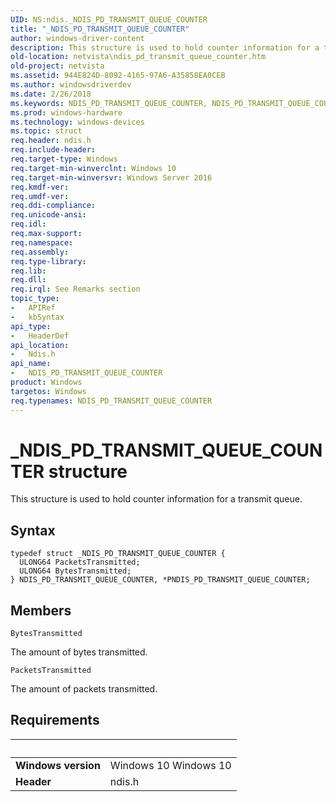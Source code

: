 ```yaml
---
UID: NS:ndis._NDIS_PD_TRANSMIT_QUEUE_COUNTER
title: "_NDIS_PD_TRANSMIT_QUEUE_COUNTER"
author: windows-driver-content
description: This structure is used to hold counter information for a transmit queue.
old-location: netvista\ndis_pd_transmit_queue_counter.htm
old-project: netvista
ms.assetid: 944E824D-8092-4165-97A6-A35858EA0CEB
ms.author: windowsdriverdev
ms.date: 2/26/2018
ms.keywords: NDIS_PD_TRANSMIT_QUEUE_COUNTER, NDIS_PD_TRANSMIT_QUEUE_COUNTER structure [Network Drivers Starting with Windows Vista], PNDIS_PD_TRANSMIT_QUEUE_COUNTER, PNDIS_PD_TRANSMIT_QUEUE_COUNTER structure pointer [Network Drivers Starting with Windows Vista], _NDIS_PD_TRANSMIT_QUEUE_COUNTER, ndis/NDIS_PD_TRANSMIT_QUEUE_COUNTER, ndis/PNDIS_PD_TRANSMIT_QUEUE_COUNTER, netvista.ndis_pd_transmit_queue_counter
ms.prod: windows-hardware
ms.technology: windows-devices
ms.topic: struct
req.header: ndis.h
req.include-header: 
req.target-type: Windows
req.target-min-winverclnt: Windows 10
req.target-min-winversvr: Windows Server 2016
req.kmdf-ver: 
req.umdf-ver: 
req.ddi-compliance: 
req.unicode-ansi: 
req.idl: 
req.max-support: 
req.namespace: 
req.assembly: 
req.type-library: 
req.lib: 
req.dll: 
req.irql: See Remarks section
topic_type:
-	APIRef
-	kbSyntax
api_type:
-	HeaderDef
api_location:
-	Ndis.h
api_name:
-	NDIS_PD_TRANSMIT_QUEUE_COUNTER
product: Windows
targetos: Windows
req.typenames: NDIS_PD_TRANSMIT_QUEUE_COUNTER
---
```


# _NDIS_PD_TRANSMIT_QUEUE_COUNTER structure
This structure is used to hold counter information for a transmit queue.

## Syntax
````
typedef struct _NDIS_PD_TRANSMIT_QUEUE_COUNTER {
  ULONG64 PacketsTransmitted;
  ULONG64 BytesTransmitted;
} NDIS_PD_TRANSMIT_QUEUE_COUNTER, *PNDIS_PD_TRANSMIT_QUEUE_COUNTER;
````

## Members


`BytesTransmitted`

The amount of bytes transmitted.

`PacketsTransmitted`

The amount of packets transmitted.


## Requirements
| &nbsp; | &nbsp; |
| ---- |:---- |
| **Windows version** | Windows 10 Windows 10 |
| **Header** | ndis.h |